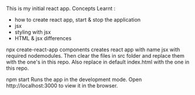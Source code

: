 This is my initial react app. 
Concepts Learnt : 

- how to create react app, start & stop the application
- jsx
- styling with jsx
- HTML & jsx differences

npx create-react-app components creates react app with name jsx with required nodemodules. Then clear the files in src folder and replace them with the one's in this repo. Also replace in default index.html with the one in this repo.

npm start Runs the app in the development mode. Open http://localhost:3000 to view it in the browser.